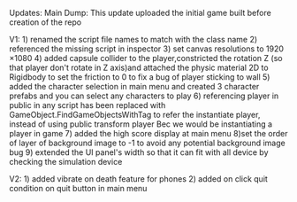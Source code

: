 Updates:
Main Dump:
    This update uploaded the initial game built before creation of the repo

V1:
    1) renamed the script file names to match with the class name
    2) referenced the missing script in inspector 
    3) set canvas resolutions to  1920 ×1080
    4) added capsule collider to the player,constricted  the rotation Z (so that player don't rotate in Z axis)and attached the physic material 2D to Rigidbody to set the friction to 0 to fix a bug of player sticking to wall
    5) added the character selection in main menu and created 3 character prefabs and you can select any characters to play 
    6) referencing player in public in any script has been replaced with GameObject.FindGameObjectsWithTag to refer the instantiate player, instead of using public transform player  Bec we would be instantiating a player in game 
    7) added the high score display at main menu 
    8)set the order of layer of background image to -1 to avoid any potential background image bug
    9) extended the UI panel's width so that it can fit with all device by checking the simulation device

V2:
    1) added vibrate on death feature for phones
    2) added on click quit condition on quit button in main menu

